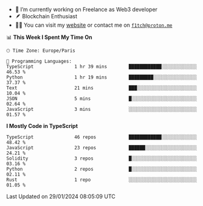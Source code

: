 - 🔭 I’m currently working on Freelance as Web3 developer
- 🪶 Blockchain Enthusiast
- 👨‍💻 You can visit my [website](https://f1tch.xyz) or contact me on [`f1tch@proton.me`](mailto:f1tch@proton.me)

<!--START_SECTION:waka-->
📊 **This Week I Spent My Time On** 

```text
🕑︎ Time Zone: Europe/Paris

💬 Programming Languages: 
TypeScript               1 hr 39 mins        ████████████░░░░░░░░░░░░░   46.53 % 
Python                   1 hr 19 mins        █████████░░░░░░░░░░░░░░░░   37.37 % 
Text                     21 mins             ███░░░░░░░░░░░░░░░░░░░░░░   10.04 % 
JSON                     5 mins              █░░░░░░░░░░░░░░░░░░░░░░░░   02.64 % 
JavaScript               3 mins              ░░░░░░░░░░░░░░░░░░░░░░░░░   01.57 % 
```

**I Mostly Code in TypeScript** 

```text
TypeScript               46 repos            ████████████░░░░░░░░░░░░░   48.42 % 
JavaScript               23 repos            ██████░░░░░░░░░░░░░░░░░░░   24.21 % 
Solidity                 3 repos             █░░░░░░░░░░░░░░░░░░░░░░░░   03.16 % 
Python                   2 repos             █░░░░░░░░░░░░░░░░░░░░░░░░   02.11 % 
Rust                     1 repo              ░░░░░░░░░░░░░░░░░░░░░░░░░   01.05 % 
```




 Last Updated on 29/01/2024 08:05:09 UTC
<!--END_SECTION:waka-->
